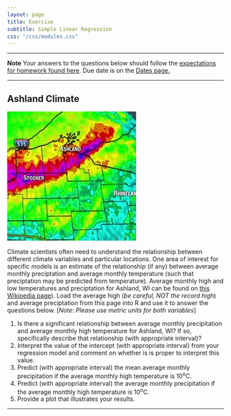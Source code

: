 ```yaml
---
layout: page
title: Exercise
subtitle: Simple Linear Regression
css: "/css/modules.css"
---
```


----

<div class="alert alert-warning">
  <strong>Note</strong> Your answers to the questions below should follow the <a href="../../resources/hwformat" target="_blank">expectations for homework found here</a>. Due date is on the <a href="../../resources/Dates-Current" target="_blank">Dates page.</a>
</div>

----

## Ashland Climate
<img src="../zimgs/Ashland_Precip.jpg" alt="Ashland Storm" class="img-right">

Climate scientists often need to understand the relationship between different climate variables and particular locations. One area of interest for specific models is an estimate of the relationship (if any) between average monthly preciptation and average monthly temperature (such that preciptation may be predicted from temperature). Average monthly high and low temperatures and preciptation for Ashland, WI can be found on [this Wikipedia page](https://en.wikipedia.org/wiki/Ashland,_Wisconsin#Climate)). Load the average high (*be careful, NOT the record high*) and average preciptation from this page into R and use it to answer the questions below. [*Note: Please use metric units for both variables*]

1. Is there a significant relationship between average monthly precipitation and average monthly high temperature for Ashland, WI? If so, specifically describe that relationship (with appropriate interval)?
1. Interpret the value of the intercept (with appropriate interval) from your regression model and comment on whether is is proper to interpret this value.
1. Predict (with appropriate interval) the mean average monthly precipitation if the average monthly high temperature is 10<sup>o</sup>C.
1. Predict (with appropriate interval) the average monthly precipitation if the average monthly high temperature is 10<sup>o</sup>C.
1. Provide a plot that illustrates your results.

----
